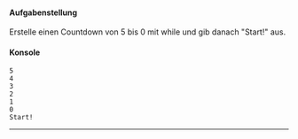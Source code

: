 #### Aufgabenstellung

Erstelle einen Countdown von 5 bis 0 mit while und gib danach "Start!" aus.

#### Konsole

```
5
4
3
2
1
0
Start!
```
---
